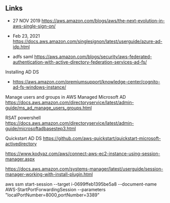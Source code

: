 




## Links

* 27 NOV 2019 https://aws.amazon.com/blogs/aws/the-next-evolution-in-aws-single-sign-on/
* Feb 23, 2021 https://docs.aws.amazon.com/singlesignon/latest/userguide/azure-ad-idp.html

* adfs saml https://aws.amazon.com/blogs/security/aws-federated-authentication-with-active-directory-federation-services-ad-fs/

Installing AD DS
* https://aws.amazon.com/premiumsupport/knowledge-center/cognito-ad-fs-windows-instance/


Manage users and groups in AWS Managed Microsoft AD
https://docs.aws.amazon.com/directoryservice/latest/admin-guide/ms_ad_manage_users_groups.html

RSAT powershell
https://docs.aws.amazon.com/directoryservice/latest/admin-guide/microsoftadbasestep3.html

Quickstart AD DS
https://github.com/aws-quickstart/quickstart-microsoft-activedirectory



https://www.kodyaz.com/aws/connect-aws-ec2-instance-using-session-manager.aspx

https://docs.aws.amazon.com/systems-manager/latest/userguide/session-manager-working-with-install-plugin.html


aws ssm start-session --target i-0699ffeb1395be5a8 --document-name AWS-StartPortForwardingSession --parameters "localPortNumber=8000,portNumber=3389"